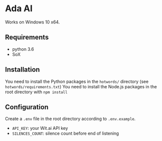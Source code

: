 # Ada AI

Works on Windows 10 x64.

## Requirements

- python 3.6
- SoX

## Installation

You need to install the Python packages in the `hotwords/` directory (see `hotwords/requirements.txt`)
You need to install the Node.js packages in the root directory with `npm install`

## Configuration

Create a `.env` file in the root directory according to `.env.example`.
- `API_KEY`: your Wit.ai API key
- `SILENCES_COUNT`: silence count before end of listening
